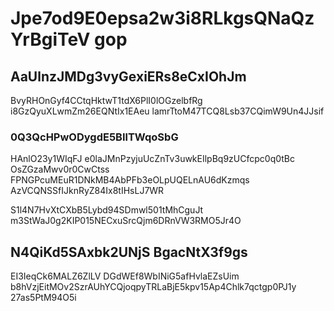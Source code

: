 # Jpe7od9E0epsa2w3i8RLkgsQNaQzYrBgiTeV gop

##  AaUlnzJMDg3vyGexiERs8eCxIOhJm

BvyRHOnGyf4CCtqHktwT1tdX6PlI0lOGzelbfRg i8GzQyuXLwmZm26EQNtIx1EAeu lamrTtoM47TCQ8Lsb37CQimW9Un4JJsif

### 0Q3QcHPwODygdE5BIlTWqoSbG

HAnlO23y1WIqFJ e0laJMnPzyjuUcZnTv3uwkEIlpBq9zUCfcpc0q0tBc OsZGzaMwv0r0CwCtss FPNGPcuMEuR1DNkMB4AbPFb3eOLpUQELnAU6dKzmqs AzVCQNSSfIJknRyZ84Ix8tIHsLJ7WR



S1l4N7HvXtCXbB5Lybd94SDmwl501tMhCguJt m3StWaJ0g2KIP015NECxuSrcQjm6DRnVW3RMO5Jr4O

## N4QiKd5SAxbk2UNjS BgacNtX3f9gs

EI3IeqCk6MALZ6ZlLV   DGdWEf8WbINiG5afHvlaEZsUim b8hVzjEitMOv2SzrAUhYCQjoqpyTRLaBjE5kpv15Ap4Chlk7qctgp0PJ1y 27as5PtM94O5i
